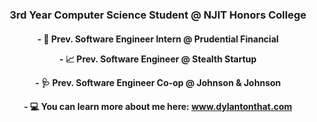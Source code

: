 <h3 align="center">3rd Year Computer Science Student @ NJIT Honors College</h3>

<h4 align="center">

  <p align="center">- 🏢 Prev. Software Engineer Intern @ Prudential Financial</p>
  <p align="center">- 📈 Prev. Software Engineer @ Stealth Startup</p>
  <p align="center">- 🩺 Prev. Software Engineer Co-op @ Johnson & Johnson</p>
  <p align="center">- 💻 You can learn more about me here: <a href="https://www.dylantonthat.com">www.dylantonthat.com</a></p>
</h4>
